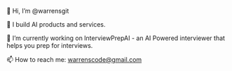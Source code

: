 👋 Hi, I’m @warrensgit

👀 I build AI products and services. 

🌱 I’m currently working on InterviewPrepAI - an AI Powered interviewer that helps you prep for interviews. 

📫 How to reach me: warrenscode@gmail.com

<!---
warrensgit/warrensgit is a ✨ special ✨ repository because its `README.md` (this file) appears on your GitHub profile.
You can click the Preview link to take a look at your changes.
--->
